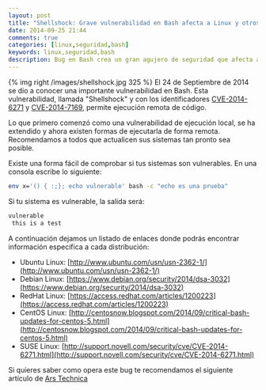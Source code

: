 ```yaml
---
layout: post
title: "Shellshock: Grave vulnerabilidad en Bash afecta a Linux y otros *nixes"
date: 2014-09-25 21:44
comments: true
categories: [linux,seguridad,bash]
keywords: linux,seguridad,bash
description: Bug en Bash crea un gran agujero de seguridad que afecta a todos los *nix
---
```

{% img right /images/shellshock.jpg 325 %}
El 24 de Septiembre de 2014 se dio a conocer una importante vulnerabilidad en Bash. Esta vulnerabilidad, llamada "Shellshock" y con los identificadores [CVE-2014-6271](http://web.nvd.nist.gov/view/vuln/detail?vulnId=CVE-2014-6271) y [CVE-2014-7169](http://web.nvd.nist.gov/view/vuln/detail?vulnId=CVE-2014-7169), permite ejecución remota de código.

Lo que primero comenzó como una vulnerabilidad de ejecución local, se ha extendido y ahora existen formas de ejecutarla de forma remota. Recomendamos a todos que actualicen sus sistemas tan pronto sea posible.

Existe una forma fácil de comprobar si tus sistemas son vulnerables. En una consola escribe lo siguiente:

```bash
env x='() { :;}; echo vulnerable' bash -c "echo es una prueba"
```

Si tu sistema es vulnerable, la salida será:

```bash
vulnerable
 this is a test
```

A continuación dejamos un listado de enlaces donde podrás encontrar información específica a cada distribución:

* Ubuntu Linux: [http://www.ubuntu.com/usn/usn-2362-1/](http://www.ubuntu.com/usn/usn-2362-1/)
* Debian Linux: [https://www.debian.org/security/2014/dsa-3032](https://www.debian.org/security/2014/dsa-3032)
* RedHat Linux: [https://access.redhat.com/articles/1200223](https://access.redhat.com/articles/1200223)
* CentOS Linux: [http://centosnow.blogspot.com/2014/09/critical-bash-updates-for-centos-5.html](http://centosnow.blogspot.com/2014/09/critical-bash-updates-for-centos-5.html)
* SUSE Linux: [http://support.novell.com/security/cve/CVE-2014-6271.html](http://support.novell.com/security/cve/CVE-2014-6271.html)

Si quieres saber como opera este bug te recomendamos el siguiente artículo de [Ars Technica](http://arstechnica.com/security/2014/09/bug-in-bash-shell-creates-big-security-hole-on-anything-with-nix-in-it/)